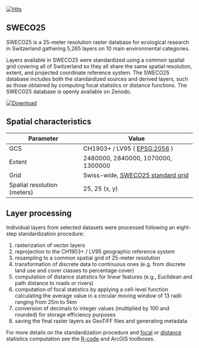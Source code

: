 [![Hits](https://hits.seeyoufarm.com/api/count/incr/badge.svg?url=https%3A%2F%2Fgithub.com%2FNKulling%2FSWECO25&count_bg=%2379C83D&title_bg=%23555555&icon=&icon_color=%23E7E7E7&title=hits&edge_flat=false)](https://hits.seeyoufarm.com)

## SWECO25

SWECO25 is a 25-meter resolution raster database for ecological research in Switzerland gathering 5,265 layers on 10 main environmental categories.

Layers available in SWECO25 were standardized using a common spatial grid covering all of Switzerland so they all share the same spatial resolution, extent, and projected coordinate reference system. The SWECO25 database includes both the standardized sources and derived layers, such as those obtained by computing focal statistics or distance functions. The SWECO25 database is openly available on Zenodo.


[![Download ](https://custom-icon-badges.herokuapp.com/badge/-DOWNLOAD%20SWECO25-blue?style=for-the-badge&logo=download&logoColor=white "Go to SWECO25 Zenodo repository")](https://sandbox.zenodo.org/communities/sweco25/)

## Spatial characteristics
| Parameter  | Value |
| ------------- | ------------- |
| GCS                         | CH1903+ / LV95 ( [EPSG:2056](https://epsg.io/2056)   )          |
| Extent                      | 2480000, 2840000, 1070000, 1300000     |
| Grid                        | Swiss-wide, [SWECO25 standard grid](https://github.com/NKulling/SWECO25/blob/main/data/SWECO25-standardgrid.tif)      |
| Spatial resolution (meters) | 25, 25  (x, y)                         |

## Layer processing

Individual layers from selected datasets were processed following an  eight-step standardization procedure:

1. rasterization of vector  layers
2. reprojection to the CH1903+ / LV95 geographic reference system
3. resampling to a common spatial grid of 25-meter resolution
4. transformation of discrete data to continuous ones (e.g. from discrete  land use and cover classes to percentage cover)
5. computation of  distance statistics for linear features (e.g., Euclidean and path  distance to roads or rivers)
6. computation of focal statistics by  applying a cell-level function calculating the average value in a  circular moving window of 13 radii ranging from 25m to 5km
7. conversion of decimals to integer values (multiplied by 100 and rounded) for storage efficiency purposes
8. saving the final raster layers as GeoTiFF files and generating metadata

For more details on the standardization procedure and [focal](https://github.com/NKulling/SWECO25/tree/main/focal_statistics_toolbox) or [distance](https://github.com/NKulling/SWECO25/tree/main/distance_toolbox) statistics computation see the [R-code](https://github.com/NKulling/SWECO25/tree/main/layer_standardization_example) and ArcGIS toolboxes.

